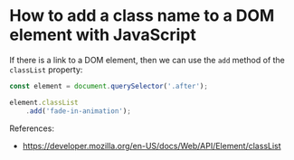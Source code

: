 # How to add a class name to a DOM element with JavaScript

If there is a link to a DOM element, then we can use the `add` method of the `classList` property:

```javascript
const element = document.querySelector('.after');

element.classList
    .add('fade-in-animation');
```

References:
* https://developer.mozilla.org/en-US/docs/Web/API/Element/classList